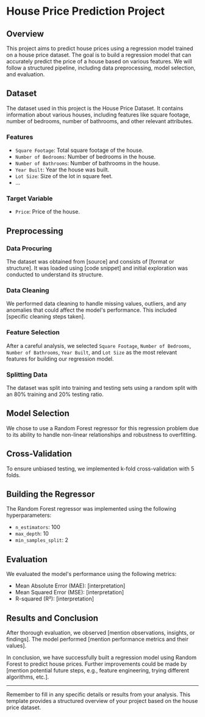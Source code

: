 # House Price Prediction Project

## Overview

This project aims to predict house prices using a regression model trained on a house price dataset. The goal is to build a regression model that can accurately predict the price of a house based on various features. We will follow a structured pipeline, including data preprocessing, model selection, and evaluation.

## Dataset

The dataset used in this project is the House Price Dataset. It contains information about various houses, including features like square footage, number of bedrooms, number of bathrooms, and other relevant attributes. 

### Features

- `Square Footage`: Total square footage of the house.
- `Number of Bedrooms`: Number of bedrooms in the house.
- `Number of Bathrooms`: Number of bathrooms in the house.
- `Year Built`: Year the house was built.
- `Lot Size`: Size of the lot in square feet.
- ...

### Target Variable

- `Price`: Price of the house.

## Preprocessing

### Data Procuring

The dataset was obtained from [source] and consists of [format or structure]. It was loaded using [code snippet] and initial exploration was conducted to understand its structure.

### Data Cleaning

We performed data cleaning to handle missing values, outliers, and any anomalies that could affect the model's performance. This included [specific cleaning steps taken].

### Feature Selection

After a careful analysis, we selected `Square Footage`, `Number of Bedrooms`, `Number of Bathrooms`, `Year Built`, and `Lot Size` as the most relevant features for building our regression model.

### Splitting Data

The dataset was split into training and testing sets using a random split with an 80% training and 20% testing ratio.

## Model Selection

We chose to use a Random Forest regressor for this regression problem due to its ability to handle non-linear relationships and robustness to overfitting.

## Cross-Validation

To ensure unbiased testing, we implemented k-fold cross-validation with 5 folds.

## Building the Regressor

The Random Forest regressor was implemented using the following hyperparameters:
- `n_estimators`: 100
- `max_depth`: 10
- `min_samples_split`: 2

## Evaluation

We evaluated the model's performance using the following metrics:

- Mean Absolute Error (MAE): [interpretation]
- Mean Squared Error (MSE): [interpretation]
- R-squared (R²): [interpretation]

## Results and Conclusion

After thorough evaluation, we observed [mention observations, insights, or findings]. The model performed [mention performance metrics and their values]. 

In conclusion, we have successfully built a regression model using Random Forest to predict house prices. Further improvements could be made by [mention potential future steps, e.g., feature engineering, trying different algorithms, etc.].

---

Remember to fill in any specific details or results from your analysis. This template provides a structured overview of your project based on the house price dataset.
